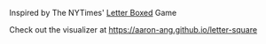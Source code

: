 Inspired by The NYTimes' [Letter Boxed](https://www.nytimes.com/puzzles/letter-boxed) Game

Check out the visualizer at https://aaron-ang.github.io/letter-square
